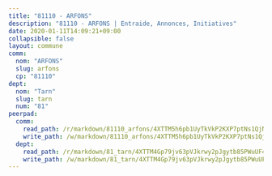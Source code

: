 ```yaml
---
title: "81110 - ARFONS"
description: "81110 - ARFONS | Entraide, Annonces, Initiatives"
date: 2020-01-11T14:09:21+09:00
collapsible: false
layout: commune
comm:
  nom: "ARFONS"
  slug: arfons
  cp: "81110"
dept:
  nom: "Tarn"
  slug: tarn
  num: "81"
peerpad:
  comm:
    read_path: /r/markdown/81110_arfons/4XTTM5h6pb1UyTkVkP2KXP7ptNs1QjN17AgfPXp8UWcjaGWhB
    write_path: /w/markdown/81110_arfons/4XTTM5h6pb1UyTkVkP2KXP7ptNs1QjN17AgfPXp8UWcjaGWhB-K3TgV1L2JpALmLLbBMSKDTLgaQy6UsNSuHXbs6QjbmzEd4Jcm2SPogvo6N2hGGuWvB1WW14RjiPqh1sVrASu8hLQYjQZnHaVC5N5gLSSX8dtHz9tw6DemBAFLXQ5Vt6exANhLgFP
  dept:
    read_path: /r/markdown/81_tarn/4XTTM4Gp79jv63pVJkrwy2pJgytb85PWuUF46qZV3RNcf9bTY
    write_path: /w/markdown/81_tarn/4XTTM4Gp79jv63pVJkrwy2pJgytb85PWuUF46qZV3RNcf9bTY-K3TgUQULAfYZTaNEYQn663imu6tLJ5XUSYV3bG6y2QwZHe2hiw5KiHgnyL8wpzhjjRKSLQVjHCuMHvPTtVgD4tm7BFQTVwqLNiZgb8d93Riu34VNq5t6eFocUS5Ezct8i9MJtUHQ
---
```


